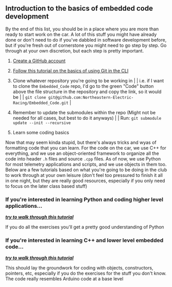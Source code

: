 ## Introduction to the basics of embedded code development
By the end of this list, you should be in a place where you are more than ready to start work on the car. A lot of this stuff you might have already done
or don't need to do if you've dabbled in software development before, but if you're fresh out of cornerstone you might need to go step by step. Go through
at your own discretion, but each step is pretty important.

1. [Create a GitHub account](https://github.com/join)
2. [Follow this tutorial on the basics of using Git in the CLI](https://www.freecodecamp.org/news/learn-the-basics-of-git-in-under-10-minutes-da548267cc91/)
3. Clone whatever repository you're going to be working in
|
| i.e. if I want to clone the ```Embedded_Code``` repo, I'd go to the green "Code" button above the file structure in the repository and copy the link, so it would be
|
| ```git clone git@github.com:Northeastern-Electric-Racing/Embedded_Code.git```
|
4. Remember to update the submodules within the repo (Might not be needed for all cases, but best to do it anyways)
|
| Run: ```git submodule update --init --recursive```


5. Learn some coding basics

Now that may seem kinda stupid, but there's always tricks and wyas of formatting code that you can learn. For the code on the car, we use C++ for everything, and
we use an object-oriented framework to organize all the code into header ```.h``` files and source ```.cpp``` files. As of now, we use Python for most telemetry
applications and scripts, and we use objects in them too. Below are a few tutorials based on what you're going to be doing in the club to work through at your own leisure
(don't feel too pressured to finish it all in one night, but they are really good resources, especially if you only need to focus on the later class based stuff)


### If you're interested in learning Python and coding higher level applications...
***[try to walk through this tutorial](https://www.w3schools.com/python/default.asp)***

If you do all the exercises you'll get a pretty good understanding of Python


### If you're interested in learning C++ and lower level embedded code...
***[try to walk through this tutorial](https://www.w3schools.com/cpp/default.asp)***

This should lay the groundwork for coding with objects, constructors, pointers, etc, especially if you do the exercises for the stuff you don't know. The code really
resembles Arduino code at a base level
